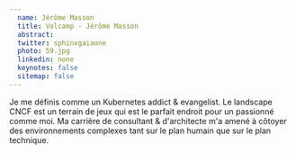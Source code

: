 ```yaml
---
  name: Jérôme Masson
  title: Volcamp - Jérôme Masson
  abstract: 
  twitter: sphinxgaiaone
  photo: 59.jpg
  linkedin: none
  keynotes: false
  sitemap: false
---
```

Je me définis comme un Kubernetes addict & evangelist. Le landscape CNCF est un terrain de jeux qui est le parfait endroit pour un passionné comme moi. Ma carrière de consultant & d'architecte m'a amené à côtoyer des environnements complexes tant sur le plan humain que sur le plan technique.